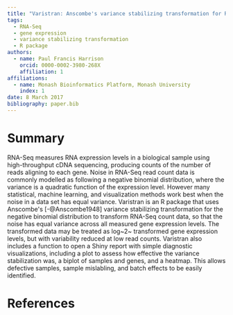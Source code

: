 ```yaml
---
title: "Varistran: Anscombe's variance stabilizing transformation for RNA-Seq gene expression data"
tags:
  - RNA-Seq
  - gene expression
  - variance stabilizing transformation
  - R package
authors:
  - name: Paul Francis Harrison
    orcid: 0000-0002-3980-268X
    affiliation: 1
affiliations:
  - name: Monash Bioinformatics Platform, Monash University
    index: 1
date: 8 March 2017
bibliography: paper.bib
---
```


# Summary

RNA-Seq measures RNA expression levels in a biological sample using high-throughput cDNA sequencing, producing counts of the number of reads aligning to each gene. Noise in RNA-Seq read count data is commonly modelled as following a negative binomial distribution, where the variance is a quadratic function of the expression level. However many statistical, machine learning, and visualization methods work best when the noise in a data set has equal variance. Varistran is an R package that uses Anscombe's [-@Anscombe1948] variance stabilizing transformation for the negative binomial distribution to transform RNA-Seq count data, so that the noise has equal variance across all measured gene expression levels. The transformed data may be treated as log~2~ transformed gene expression levels, but with variability reduced at low read counts. Varistran also includes a function to open a Shiny report with simple diagnostic visualizations, including a plot to assess how effective the variance stabilization was, a biplot of samples and genes, and a heatmap. This allows defective samples, sample mislabling, and batch effects to be easily identified.

# References

